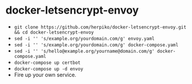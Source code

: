# docker-letsencrypt-envoy

- `git clone https://github.com/herpiko/docker-letsencrypt-envoy.git && cd docker-letsencrypt-envoy`
- `sed -i '' 's/example.org/yourdomain.com/g' envoy.yaml`
- `sed -i '' 's/example.org/yourdomain.com/g' docker-compose.yaml`
- `sed -i '' 's/hello@example.org/yourname@domain.com/g' docker-compose.yaml`
- `docker-compose up certbot`
- `docker-compose up -d envoy`
- Fire up your own service.
